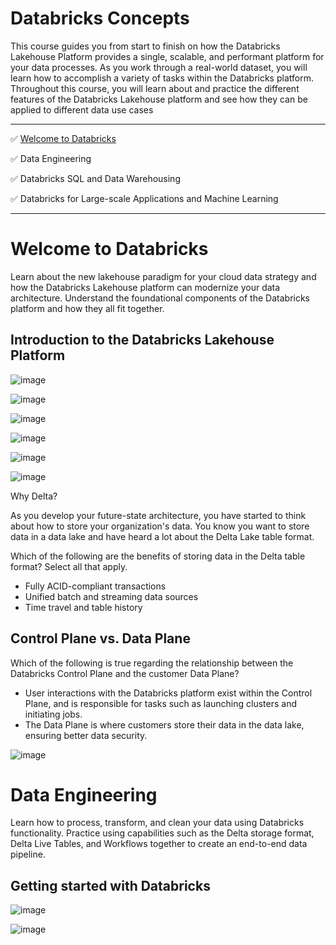 # Databricks Concepts

This course guides you from start to finish on how the Databricks Lakehouse Platform provides a single, scalable, and performant platform for your data processes. As you work through a real-world dataset, you will learn how to accomplish a variety of tasks within the Databricks platform. Throughout this course, you will learn about and practice the different features of the Databricks Lakehouse platform and see how they can be applied to different data use cases

--------------------

  ✅  [Welcome to Databricks](https://github.com/janaom/databricks-learning/blob/main/databricks-concepts/README.md#welcome-to-databricks)

  ✅  Data Engineering

  ✅  Databricks SQL and Data Warehousing

  ✅  Databricks for Large-scale Applications and Machine Learning

------------------------

# Welcome to Databricks

Learn about the new lakehouse paradigm for your cloud data strategy and how the Databricks Lakehouse platform can modernize your data architecture. Understand the foundational components of the Databricks platform and how they all fit together.

## Introduction to the Databricks Lakehouse Platform

![image](https://github.com/user-attachments/assets/77cf0dd3-ff55-4f5d-a958-c233eff0e9a1)

![image](https://github.com/user-attachments/assets/b16eaaef-adb8-4d62-afb0-4af8a4ad624c)

![image](https://github.com/user-attachments/assets/72b2d913-2af7-4920-bba3-29faa41d1166)

![image](https://github.com/user-attachments/assets/60b0a9b8-a363-4d29-9510-207e81f781dd)

![image](https://github.com/user-attachments/assets/f71a526b-4940-4faf-8515-30426423b56d)

![image](https://github.com/user-attachments/assets/9ce1a101-90ab-4a39-b0d5-1a6e3e750d72)

Why Delta?

As you develop your future-state architecture, you have started to think about how to store your organization's data. You know you want to store data in a data lake and have heard a lot about the Delta Lake table format.

Which of the following are the benefits of storing data in the Delta table format? Select all that apply.

+ Fully ACID-compliant transactions
+ Unified batch and streaming data sources
+ Time travel and table history

## Control Plane vs. Data Plane

Which of the following is true regarding the relationship between the Databricks Control Plane and the customer Data Plane?

+ User interactions with the Databricks platform exist within the Control Plane, and is responsible for tasks such as launching clusters and initiating jobs.
+ The Data Plane is where customers store their data in the data lake, ensuring better data security.

![image](https://github.com/user-attachments/assets/ad895e14-e527-4c6e-a83e-b78d47cca900)


# Data Engineering

Learn how to process, transform, and clean your data using Databricks functionality. Practice using capabilities such as the Delta storage format, Delta Live Tables, and Workflows together to create an end-to-end data pipeline.

## Getting started with Databricks

![image](https://github.com/user-attachments/assets/53bf1a26-edeb-4abd-a808-b68c5d2f9ab7)

![image](https://github.com/user-attachments/assets/b0ecc687-1c70-4d26-a08a-636a76bfa2cc)

